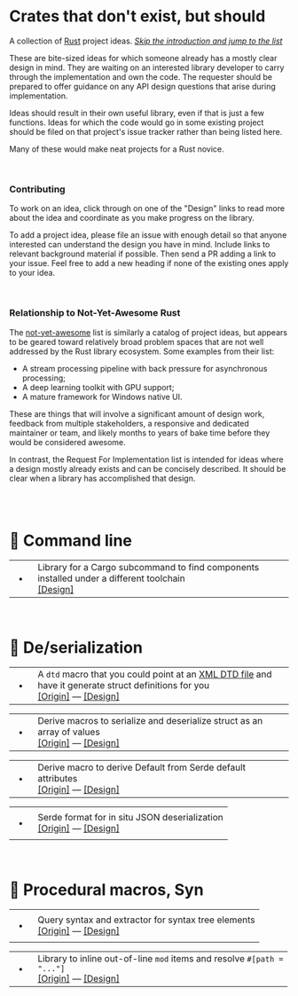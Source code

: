 Crates that don't exist, but should
===================================

A collection of [Rust] project ideas.
[*Skip the introduction and jump to the list*](#the-list)

These are bite-sized ideas for which someone already has a mostly clear design
in mind. They are waiting on an interested library developer to carry through
the implementation and own the code. The requester should be prepared to offer
guidance on any API design questions that arise during implementation.

Ideas should result in their own useful library, even if that is just a few
functions. Ideas for which the code would go in some existing project should be
filed on that project's issue tracker rather than being listed here.

Many of these would make neat projects for a Rust novice.

[Rust]: https://www.rust-lang.org/

<br>

### Contributing

To work on an idea, click through on one of the "Design" links to read more
about the idea and coordinate as you make progress on the library.

To add a project idea, please file an issue with enough detail so that anyone
interested can understand the design you have in mind. Include links to relevant
background material if possible. Then send a PR adding a link to your issue.
Feel free to add a new heading if none of the existing ones apply to your idea.

<br>

### Relationship to Not-Yet-Awesome Rust

The [not-yet-awesome] list is similarly a catalog of project ideas, but appears
to be geared toward relatively broad problem spaces that are not well addressed
by the Rust library ecosystem. Some examples from their list:

- A stream processing pipeline with back pressure for asynchronous processing;
- A deep learning toolkit with GPU support;
- A mature framework for Windows native UI.

These are things that will involve a significant amount of design work, feedback
from multiple stakeholders, a responsive and dedicated maintainer or team, and
likely months to years of bake time before they would be considered awesome.

In contrast, the Request For Implementation list is intended for ideas where a
design mostly already exists and can be concisely described. It should be clear
when a library has accomplished that design.

[not-yet-awesome]: https://github.com/not-yet-awesome-rust/not-yet-awesome-rust

<br><br>

<a name="the-list"></a>

<!--
TEMPLATE:

<table><tr><td><ul><li></li></ul></td><td>
description description description description description description
<br>
<a href="...">[Origin]</a>
—
<a href="...">[Design]</a>
</td></tr></table>

-->

# :tractor: Command line

<table><tr><td><ul><li></li></ul></td><td>
Library for a Cargo subcommand to find components installed under a different
toolchain
<br>
<a href="https://github.com/dtolnay/request-for-implementation/issues/5">[Design]</a>
</td></tr></table>

<br>

# :bullettrain_side: De/serialization

<table><tr><td><ul><li></li></ul></td><td>
A <code>dtd</code> macro that you could point at an
<a href="https://en.wikipedia.org/wiki/Document_type_definition">XML DTD file</a>
and have it generate struct definitions for you
<br>
<a href="https://twitter.com/chriskrycho/status/1085537088647249920">[Origin]</a>
—
<a href="https://github.com/dtolnay/request-for-implementation/issues/2">[Design]</a>
</td></tr></table>

<table><tr><td><ul><li></li></ul></td><td>
Derive macros to serialize and deserialize struct as an array of values
<br>
<a href="https://github.com/serde-rs/serde/issues/637">[Origin]</a>
—
<a href="https://github.com/dtolnay/request-for-implementation/issues/3">[Design]</a>
</td></tr></table>

<table><tr><td><ul><li></li></ul></td><td>
Derive macro to derive Default from Serde default attributes
<br>
<a href="https://github.com/serde-rs/serde/issues/1416">[Origin]</a>
—
<a href="https://github.com/dtolnay/request-for-implementation/issues/4">[Design]</a>
</td></tr></table>

<table><tr><td><ul><li></li></ul></td><td>
Serde format for in situ JSON deserialization
<br>
<a href="https://github.com/serde-rs/json/issues/318">[Origin]</a>
—
<a href="https://github.com/dtolnay/request-for-implementation/issues/7">[Design]</a>
</td></tr></table>

<br>

# :steam_locomotive: Procedural macros, Syn

<table><tr><td><ul><li></li></ul></td><td>
Query syntax and extractor for syntax tree elements
<br>
<a href="https://github.com/dtolnay/cargo-expand/issues/8">[Origin]</a>
—
<a href="https://github.com/dtolnay/request-for-implementation/issues/1">[Design]</a>
</td></tr></table>

<table><tr><td><ul><li></li></ul></td><td>
Library to inline out-of-line <code>mod</code> items and resolve <code>#[path =
"..."]</code>
<br>
<a href="https://github.com/dpc/crev/issues/89">[Origin]</a>
—
<a href="https://github.com/dtolnay/request-for-implementation/issues/6">[Design]</a>
</td></tr></table>
